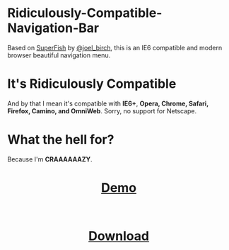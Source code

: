 Ridiculously-Compatible-Navigation-Bar
======================================

Based on <a href="http://users.tpg.com.au/j_birch/plugins/superfish/">SuperFish</a> by <a href="http://twitter.com/joel_birch">@joel_birch</a>, this is an IE6 compatible and modern browser beautiful navigation menu.

<h1>It's Ridiculously Compatible</h1>
<p>And by that I mean it's compatible with <strong>IE6+</strong>, <strong>Opera, Chrome, Safari, Firefox, Camino, and OmniWeb</strong>. Sorry, no support for Netscape.

<h1>What the hell for?</h1>
<p>Because I'm <strong>CRAAAAAAZY</strong>.</p>

<h1><a href="http://clrwheel.com/p/rcnb/" style="text-align:center;display:block;width:100%;">Demo</a></h1>
<br>
<h1><a href="https://github.com/downloads/ajkochanowicz/Ridiculously-Compatible-Navigation-Bar/rcnb.zip" style="text-align:center;display:block;width:100%;">Download</a></h1>